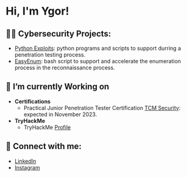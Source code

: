 <h1>Hi, I'm Ygor! 
</h1>

<h2>👨‍💻 Cybersecurity Projects:</h2>

- [Python Exploits](https://github.com/honestoygor/pythonexploits): python programs and scripts to support durring a penetration testing process.
- [EasyEnum](https://github.com/honestoygor/EasyEnum): bash script to support and accelerate the enumeration process in the reconnaissance process.

<h2>🔭 I’m currently Working on</h2>

- <b>Certifications</b>
  - Practical Junior Penetration Tester Certification [TCM Security](https://certifications.tcm-sec.com/pjpt/): expected in November 2023.
- <b>TryHackMe</b>
  - TryHackMe [Profile](https://tryhackme.com/p/Honygu)

<h2> 🤳 Connect with me:</h2>

- [LinkedIn](https://www.linkedin.com/in/ygorhonesto)
- [Instagram](https://www.instagram.com/ygorhonesto/)

<!--

<h2>📺 YouTube Videos</h2>  

- [Active Directory Home Lab]

Here are some ideas to get you started:

- 🔭 I’m currently working on ...
- 🌱 I’m currently learning ...
- 👯 I’m looking to collaborate on ...
- 🤔 I’m looking for help with ...
- 💬 Ask me about ...
- 📫 How to reach me: ...
- 😄 Pronouns: ...
- ⚡ Fun fact: ...
-->
